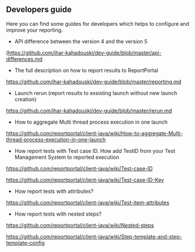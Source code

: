 ## Developers guide

Here you can find some guides for developers which helps to configure and improve your reporting.
 
* API difference between the version 4 and the version 5

(https://github.com/ihar-kahadouski/dev-guide/blob/master/api-differences.md

* The full description on how to report results to ReportPortal

https://github.com/ihar-kahadouski/dev-guide/blob/master/reporting.md

* Launch rerun (report results to exsisting launch without new launch creation)

https://github.com/ihar-kahadouski/dev-guide/blob/master/rerun.md

* How to aggregate Multi thread process execution in one launch

https://github.com/reportportal/client-java/wiki/How-to-aggregate-Multi-thread-process-execution-in-one-launch

* How report tests with Test case ID. How add TestID from your Test Management System to reported execution

https://github.com/reportportal/client-java/wiki/Test-case-ID

https://github.com/reportportal/client-java/wiki/Test-case-ID-Key

* How report tests with attributes?

https://github.com/reportportal/client-java/wiki/Test-item-attributes

* How report tests with nested steps?

https://github.com/reportportal/client-java/wiki/Nested-steps

https://github.com/reportportal/client-java/wiki/Step-template-and-step-template-config

